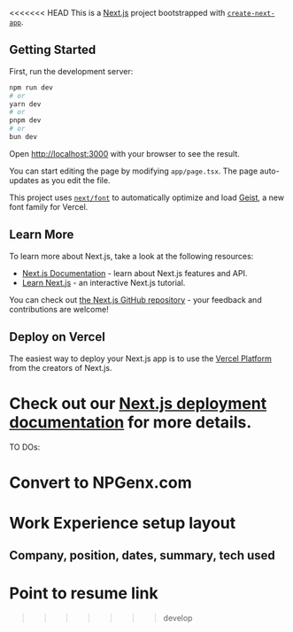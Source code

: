 <<<<<<< HEAD
This is a [Next.js](https://nextjs.org) project bootstrapped with [`create-next-app`](https://nextjs.org/docs/app/api-reference/cli/create-next-app).

## Getting Started

First, run the development server:

```bash
npm run dev
# or
yarn dev
# or
pnpm dev
# or
bun dev
```

Open [http://localhost:3000](http://localhost:3000) with your browser to see the result.

You can start editing the page by modifying `app/page.tsx`. The page auto-updates as you edit the file.

This project uses [`next/font`](https://nextjs.org/docs/app/building-your-application/optimizing/fonts) to automatically optimize and load [Geist](https://vercel.com/font), a new font family for Vercel.

## Learn More

To learn more about Next.js, take a look at the following resources:

- [Next.js Documentation](https://nextjs.org/docs) - learn about Next.js features and API.
- [Learn Next.js](https://nextjs.org/learn) - an interactive Next.js tutorial.

You can check out [the Next.js GitHub repository](https://github.com/vercel/next.js) - your feedback and contributions are welcome!

## Deploy on Vercel

The easiest way to deploy your Next.js app is to use the [Vercel Platform](https://vercel.com/new?utm_medium=default-template&filter=next.js&utm_source=create-next-app&utm_campaign=create-next-app-readme) from the creators of Next.js.

Check out our [Next.js deployment documentation](https://nextjs.org/docs/app/building-your-application/deploying) for more details.
=======
TO DOs:

# Convert to NPGenx.com
# Work Experience setup layout
## Company, position, dates,  summary, tech used

# Point to resume link 


<!-- # Personal Developer Portfolio 🚀


[![Site preview](/public/portfolio-thumbnail.png)](https://ibiimemon.com/)

Welcome to my developer portfolio! This project showcases my skills, projects, and experience as a developer. Built with [Next.js](https://nextjs.org/), [TypeScript](https://www.typescriptlang.org/), and [Tailwind CSS](https://tailwindcss.com). it not only provides a visually appealing representation of my work but also ensures optimal performance. View the [live site](https://developer-portfolio-jokpvaf4a-ibrahim-memons-projects.vercel.app/).

# Features 🎉

The whole [portfolio](https://developer-portfolio-jokpvaf4a-ibrahim-memons-projects.vercel.app/) is a React-based single page app built with Next.js in Typescript, using only statically generated pages.

# Fonts ✍🏻

This project uses [`next/font`](https://nextjs.org/docs/basic-features/font-optimization) to automatically optimize and load Inter, a custom Google Font.

# Project images 🖼️

All project images live under `public/images` and are automatically attached to each project based on the inclusion of the project's `slug` in their filenames

# ✨ Development

```bash
git clone git@github.com:ibrahimmemonn/Developer-Portfolio.git
cd Developer-Portfolio/

# GITHUB_TOKEN is required for some parts
# See https://docs.github.com/en/github/authenticating-to-github/creating-a-personal-access-token

npm i
npm run dev
```

You can start editing the page by modifying `app/page.tsx`. The page auto-updates as you edit the file.

# 🚚 Deployment

Every branch or Pull Request is automatically deployed by [Vercel](https://vercel.com/) with their GitHub integration, where the `main` branch is automatically aliased to [ibrahimmemon.com](https://developer-portfolio-jokpvaf4a-ibrahim-memons-projects.vercel.app/). A link to a preview deployment will appear under each Pull Request.

# 🏛 Licenses

© Copyright 2023 JP Morgan

Don't care if you fork & play with it, but you're not allowed to publish anything from it as a whole without my written permission. Also please be aware, the combination of typography, colors & layout makes up my brand identity. So please don't just clone everything, but rather do a remix! -->
>>>>>>> develop
